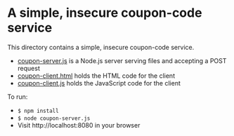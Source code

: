 A simple, insecure coupon-code service
======================================

This directory contains a simple, insecure coupon-code service.

- [coupon-server.js](coupon-server.js) is a Node.js server serving files and accepting a POST request
- [coupon-client.html](coupon-client.html) holds the HTML code for the client
- [coupon-client.js](coupon-client.js) holds the JavaScript code for the client

To run:
- `$ npm install`
- `$ node coupon-server.js`
- Visit http://localhost:8080 in your browser
